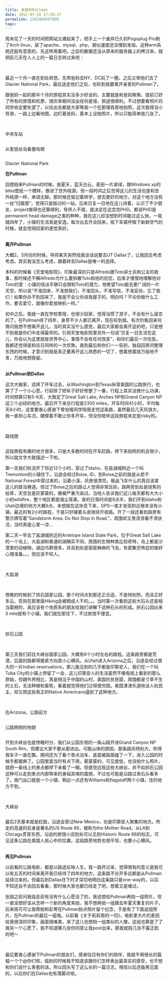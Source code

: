 ```yaml
---
title: 亲爱的Pullman
date: 2012-07-28 17:58:27
permalink: 1343469507000
tags: 
---
```


<p>周末花了一天的时间把网站又建起来了，把手上一个废弃已久的Pogoplug Pro刷了Arch linux，装了apache、mysql、php，貌似速度还没慢到发指，这种arm系统还挺有意思的，先这样用着吧。之前的数据还没从原来的服务器上的拷过来，就把前几天在人人上的一篇日志转过来吧：</p>

<br/>

<p>最近一个月一直在到处转悠，先带爸妈去NY、DC玩了一圈，之后又带他们去了Glacier National Park，最后送走他们之后，也轮到我要离开亲爱的Pullman了。</p>



<p>跟爸妈一起的那半个月的旅程其实没多少好说的，主要就是和爸妈聚聚。提前订好了所有的旅馆和机票，很庆幸期间没出任何差错，旅途很顺利。不过想要看照片的同学肯定要失望了，以往出去都是大家等我一个在那慢吞吞地拍照，这次我得当小导游，一路上边看地图，边盯着爸妈，基本上没拍照片，所以只能简单放几张了。</p>




<br/>
<p>中央车站</p>

<img src="http://farm8.staticflickr.com/7259/7619289558_f9b8c81251_b.jpg" alt="" border="0" />


<br/>
<p>从爱丽丝岛看曼哈顿</p>

<img src="http://farm9.staticflickr.com/8146/7619285898_64f65b7743_b.jpg" alt="" border="0" />


<br/>
<p>Glacier National Park</p>

<img src="http://farm9.staticflickr.com/8287/7619287714_d5ca3d9230_b.jpg" alt="" border="0" />




<br/>
<strong>在Pullman</strong>

<p>回想刚来Pullman的时候，是夏天，蓝天白云，麦田一片翠绿，跟Windows xp的bliss壁纸一个模样，像进了世外桃源。但一段时间之后觉得这儿的生活也是和世外桃源一样，单调无聊。那时候还惦记着转学，想去更好的地方，对这个地方没有一丝“归属感”，觉得只是路过的一站。后来日复一日地在这儿待着，认识了不少朋友，project做得也还算顺利，导师人不错，就决定在这念完PHD。都说PHD是permanent head damage之类的种种，我在这儿却没想到时间能过这么快，一晃就四年了，小镇的生活真是安逸。每次出去开会回来，摇下车窗呼吸下新鲜空气的时候，就会觉得回家的感觉真好。</p>


<br/>
<strong>离开Pullman</strong>

<p>大概2，3月份的时候，导师某天突然找我谈话说要去UT Dallas了，让我回去考虑考虑。其实我没怎么考虑，跟着转去Dallas是唯一的选择。</p>



<p>本科的时候看《天堂电影院》，印象最深的只是Alfredo跟Toto讲士兵和公主的故事，那时候还不解Alfredo为什么要拆散Toto和他的初恋，后来才慢慢地理解他对Toto的爱：小镇的恬淡平静只会限制Toto的潜力，他希望Toto能去更广阔的一片天空，所以说“不准回来，不准想我们，不准回头，不准写信，不准妥协，忘了我们！如果你办不到回来了，我是不会让你进我屋子的，明白吗？不论你做什么工作，要去爱它，就像你爱放映机一样。”</p>



<p>初中之后，我就一直在学校寄宿，也很少回家，觉得当惯了游子，不会有什么留恋的了。在Pullman待了四年，身旁不少人都已离开，现在轮到我。有次钓鱼回来何倩问我想不想离开这儿，当时其实没什么感觉，最后大家都会离开这的吧，只是想不到我是你们中走得最早的。引用天堂电影院里另外一句话“日复一日生活在这儿，你会以为这里就是世界中心，事情不会有任何改变”，和你们最后一次吃饭，我都还觉得是和往日同样的一次欢聚。直到最后和你们一一告别，独自回房间整理东西的时候，才意识到我是真正要离开这儿熟悉的一切了，想着想着就万般地不舍，万般地想挽留。</p>


<br/>
<strong>从Pullman到Dallas</strong>

<p>这次大搬家，选择了开车过去，从Washington到Texas纵穿美国的公路旅行，也算了了一个小心愿。行前除了把车子好好修整了一番，行程上其实没做什么功课，时间预算只有5-6天，大致定了Great Salt Lake, Arches NP和Grand Canyon NP这三个必经的地方。最后开下来总行程是2300 miles，开车时间41小时，平均每天8小时。这里要衷心感谢下曾伯隆同学陪我走完这条路，虽然最后几天风很大，我一直担心车况，硬撑着不敢让你多开车，但没你陪伴这段旅程肯定是risky的。</p>


<br/>
<p>路线图</p>

<img src="http://farm9.staticflickr.com/8023/7620254006_2a02d20019_b.jpg" alt="" border="0" />



<p>这段旅程有趣的地方很多，只是大多数时间在开车赶路，停下来拍照的机会很少，所以就文字大致描述一下啦。</p>



<p>第一天我们轮流开了将近12个小时，穿过了Idaho，在盐湖城附近一个叫Tremonton的小镇住下。沿途会经过Boise, ID，到Boise之前的路是从若干National Forest中穿过来的，沿着小溪，风景很漂亮，极品飞车什么的真应该拿这儿的路当赛道。但过了Boise之后的路让人觉得非常压抑，路两旁到处是烧焦的枯草，天空总是灰蒙蒙的，像被严重污染过。当地人告诉我们这儿每天都有大大小小的wildfire，整个地区都是烟尘笼罩。查的日落时间是9点半，我们开到Idaho和Utah边境的地方大概9点，本想就在这休息下来，GPS一查才发现附近根本没有小镇，最近的有2小时路程，于是只好硬着头皮继续开夜路。开了一段还看到路旁有警示牌写着”Sandstorm Area. Do Not Stop In Road.”，周围却又黑漆漆看不清状况，当时真是心里一凉…</p>



<p>第二天一早去了盐湖城附近的Antelope Island State Park，位于Great Salt Lake的一个岛上，大盐湖和普通的湖确实不同，周围的生物种类比较奇特，岛上都是沙漠里的动植物，湖边鸟群很多，并且到处是密密麻麻的飞虫，有密集恐怖症的做好心理准备。。。但应该不咬人。</p>
<br/>
<p>大盐湖</p>

<img src="http://farm8.staticflickr.com/7248/7619276204_625e72a618_c.jpg" alt="" border="0" />

<img src="http://farm8.staticflickr.com/7267/7619275464_da55c04d61_b.jpg" alt="" border="0" />


<br/>
<p>傍晚的时候到了拱石国家公园，那个时间点到那还正合适，不是特别热，而且正好多云，否则在那里面Hiking会被晒成人干的。。。当时第一次看到这些大石头还是相当震撼的，真应该有个地质系的朋友给我们讲解下这种石头的形成。拱石公园出来3 mile就有个小镇，我们就在那住下，不过旅馆不便宜。</p>
<br/>
<p>拱石公园</p>

<img src="http://farm8.staticflickr.com/7122/7619283198_8e4816bd36_b.jpg" alt="" border="0" />

<img src="http://farm8.staticflickr.com/7121/7619284716_436b66f0af_b.jpg" alt="" border="0" />

<img src="http://farm9.staticflickr.com/8292/7619280568_88a8f2edc5_b.jpg" alt="" border="0" />

<img src="http://farm9.staticflickr.com/8289/7619281114_2f871192cd_c.jpg" alt="" border="0" />


<br/>
<p>第三天我们前往大峡谷国家公园，大概有6个小时左右的路程，这条路旁都是荒漠，后面的路都得握紧方向盘小心横风。从Utah进入Arizona之后，沿途会经过很大的一片Indian reservations，那儿能见到的几乎都是印第安人，我们在一个叫Tuba City的小镇上停留了一会，这儿印第安人的生活虽然不像电视上看到的那么原始，但跟外界相比，真是相当于中国的山村，美国的贫民窟，周围都是寸草不生的土石，无法种植和畜牧，看着就觉得他们过得很穷困。美国津津乐道地谈人权民主，却又把这些真正的Native Americans逼到了这种地方。</p>


<br/>
<p>在Arizona，公路前方</p>

<img src="http://farm9.staticflickr.com/8159/7619279202_659a2e1e8b_b.jpg" alt="" border="0" />


<br/>
<p>公路两侧的地貌</p>

<img src="http://farm8.staticflickr.com/7130/7619278158_bc19b44d5a_b.jpg" alt="" border="0" />


<br/>
<p>开到大峡谷也是傍晚时分，我们从公园东侧的一条山路开进Grand Canyon NP South Rim，但建议大家不要从那进出。可能山体的原因，那条路风特别大，吹得我车子一直在飘，期间还为了看个景点泊车，底盘被路面磕了一下，进入公园的时候手都握麻了。公园里面当时有点下雨，雾蒙蒙的，可见度低，也没拍什么照片，就把一条线上的景点都停下来看了一眼。但感觉远观这些大峡谷，并不如拱石公园这种可以走到景点内部带来的身临其境的震撼，不过也可能是沿路过来石头看多了。南门出口就是一个小镇，稍远一点还有Williams和flagstaff两个小镇，住的地方不愁。</p>
<br/>
<p>大峡谷</p>

<img src="http://farm8.staticflickr.com/7131/7619276906_1fe53cebfe_c.jpg" alt="" border="0" />


<br/>
<p>最后2天基本就是赶路，沿途会穿过New Mexico，也是印第安人聚集的地方。所走的高速的前身是著名的US Route 66，被称为the Mother Road，从LA到Chicago贯穿东西，沿途的旅馆小店到处可以见到Historic Route 66的标志，可见这条公路在美国人民心中的位置。这段路旁地势也很平坦，也要小心横风。</p>

<br/>
<strong>再见Pullman</strong>

<p>以前看的公路电影，都是以路途反映人生。我一路开过来，觉得很有的意义是我可以有五天的时间来离开我已经待了四年的地方，这条路不论开多远都是从Pullman延续过来的。但最后到Dallas住下时才深切地明白这条路只是one-way的，以后不知还会不会回去看看，那时候大家也都已经走了吧，想着又是难过。</p>


<p>张喆之前问我临走前有没有什么心愿没了的，我说想给Pullman再拍一组照片。但一直没想好该从怎样一个新的角度来拍，我不想再拍一组跟去年夏天重复的片子。后来周可可让我帮她和彭菁在Pullman拍点照片留个纪念，于是有了下面这组照片，在Pullman的最后一组哦。以前看《关于莉莉周的一切》，电影里大片的麦田给我很深的印象，画面很唯美，来了这儿也想拍一组类似的人像，这组也算是了了我另一个心愿了。我不知道哪几张你同意让我post出来，那我就挑几张不露正脸的吧～</p>
<br/>
<img src="http://farm9.staticflickr.com/8159/7619274422_41edd7aa29_b.jpg" alt="" border="0" />
<br/>
<img src="http://farm9.staticflickr.com/8168/7619273496_8c4b84bacf_b.jpg" alt="" border="0" />
<br/>
<img src="http://farm9.staticflickr.com/8015/7619272858_a18b35aec0_b.jpg" alt="" border="0" />
<br/>
<img src="http://farm9.staticflickr.com/8289/7619272006_c1c3b9a155_b.jpg" alt="" border="0" />
<br/>


<p>最后要衷心感谢下Pullman的朋友们，感谢往日有你们的陪伴，我就不用很长的篇幅一个个@你们啦，临别的时候我不知道该跟你们怎样表达最真实的感受，也不想和你们说什么客套的话，所以回头写了这么长的一篇日志。相信以后还能再见面的，以后你们在Dallas也有落脚点啦。</p>